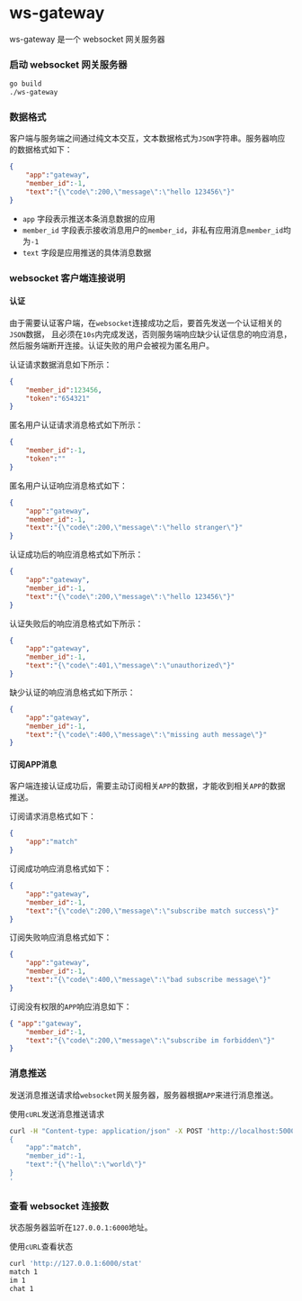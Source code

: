# ws-gateway
ws-gateway 是一个 websocket 网关服务器


### 启动 websocket 网关服务器
```sh
go build
./ws-gateway
```

### 数据格式
客户端与服务端之间通过纯文本交互，文本数据格式为`JSON`字符串。服务器响应的数据格式如下：
```json
{
    "app":"gateway",
    "member_id":-1,
    "text":"{\"code\":200,\"message\":\"hello 123456\"}"
}
```

- `app` 字段表示推送本条消息数据的应用
- `member_id` 字段表示接收消息用户的`member_id`，非私有应用消息`member_id`均为`-1`
- `text` 字段是应用推送的具体消息数据

### websocket 客户端连接说明

#### 认证
由于需要认证客户端，在`websocket`连接成功之后，要首先发送一个认证相关的`JSON`数据，
且必须在`10s`内完成发送，否则服务端响应缺少认证信息的响应消息，然后服务端断开连接。认证失败的用户会被视为匿名用户。

认证请求数据消息如下所示：
```json
{
    "member_id":123456,
    "token":"654321"
}
```

匿名用户认证请求消息格式如下所示：
```json
{
    "member_id":-1,
    "token":""
}
```

匿名用户认证响应消息格式如下：
```json
{
    "app":"gateway",
    "member_id":-1,
    "text":"{\"code\":200,\"message\":\"hello stranger\"}"
}
```

认证成功后的响应消息格式如下所示：
```json
{
    "app":"gateway",
    "member_id":-1,
    "text":"{\"code\":200,\"message\":\"hello 123456\"}"
}
```

认证失败后的响应消息格式如下所示：
```json
{
    "app":"gateway",
    "member_id":-1,
    "text":"{\"code\":401,\"message\":\"unauthorized\"}"
}
```

缺少认证的响应消息格式如下所示：
```json
{
    "app":"gateway",
    "member_id":-1,
    "text":"{\"code\":400,\"message\":\"missing auth message\"}"
}
```

#### 订阅APP消息
客户端连接认证成功后，需要主动订阅相关`APP`的数据，才能收到相关`APP`的数据推送。

订阅请求消息格式如下：
```json
{
    "app":"match"
}
```

订阅成功响应消息格式如下：
```json
{
    "app":"gateway",
    "member_id":-1,
    "text":"{\"code\":200,\"message\":\"subscribe match success\"}"
}
```

订阅失败响应消息格式如下：
```json
{
    "app":"gateway",
    "member_id":-1,
    "text":"{\"code\":400,\"message\":\"bad subscribe message\"}"
}
```

订阅没有权限的`APP`响应消息如下：
```json
{ "app":"gateway",
    "member_id":-1,
    "text":"{\"code\":200,\"message\":\"subscribe im forbidden\"}"
}
```

### 消息推送
发送消息推送请求给`websocket`网关服务器，服务器根据`APP`来进行消息推送。

使用`cURL`发送消息推送请求
```sh
curl -H "Content-type: application/json" -X POST 'http://localhost:5000/push' -d '
{
    "app":"match",
    "member_id":-1,
    "text":"{\"hello\":\"world\"}"
}
'
```

### 查看 websocket 连接数
状态服务器监听在`127.0.0.1:6000`地址。

使用`cURL`查看状态
```sh
curl 'http://127.0.0.1:6000/stat'
match 1
im 1
chat 1
```